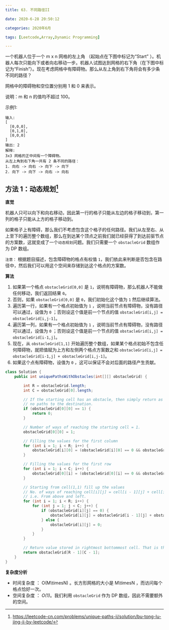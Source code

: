 ```yaml
---
title: 63. 不同路径II

date: 2020-6-28 20:50:12

categories: 2020年6月

tags: [Leetcode,Array,Dynamic Programming]

---
```


一个机器人位于一个 m x n 网格的左上角 （起始点在下图中标记为“Start” ）。机器人每次只能向下或者向右移动一步。机器人试图达到网格的右下角（在下图中标记为“Finish”）。现在考虑网格中有障碍物。那么从左上角到右下角将会有多少条不同的路径？

<!-- more -->


网格中的障碍物和空位置分别用 1 和 0 来表示。

说明：m 和 n 的值均不超过 100。

示例1:

    输入:
    [
      [0,0,0],
      [0,1,0],
      [0,0,0]
    ]
    输出: 2
    解释:
    3x3 网格的正中间有一个障碍物。
    从左上角到右下角一共有 2 条不同的路径：
    1. 向右 -> 向右 -> 向下 -> 向下
    2. 向下 -> 向下 -> 向右 -> 向右
## 方法 1：动态规划[^1]

**直觉**

机器人只可以向下和向右移动，因此第一行的格子只能从左边的格子移动到，第一列的格子只能从上方的格子移动到。


如果格子上有障碍，那么我们不考虑包含这个格子的任何路径。我们从左至右、从上至下的遍历整个数组，那么在到达某个顶点之前我们就已经获得了到达前驱节点的方案数，这就变成了一个`动态规划`问题。我们只需要一个 `obstacleGrid` 数组作为 DP 数组。

`注意：` 根据题目描述，包含障碍物的格点有权值 `1`，我们依此来判断是否包含在路径中，然后我们可以用这个空间来存储到达这个格点的方案数。

**算法**

1. 如果第一个格点 `obstacleGrid[0,0]` 是 `1`，说明有障碍物，那么机器人不能做任何移动，我们返回结果 `0`。
2. 否则，如果 `obstacleGrid[0,0]` 是 `0`，我们初始化这个值为 `1` 然后继续算法。
3. 遍历第一行，如果有一个格点初始值为 `1` ，说明当前节点有障碍物，没有路径可以通过，设值为 `0` ；否则设这个值是前一个节点的值 `obstacleGrid[i,j] = obstacleGrid[i,j-1]`。
4. 遍历第一列，如果有一个格点初始值为 `1` ，说明当前节点有障碍物，没有路径可以通过，设值为 `0` ；否则设这个值是前一个节点的值 `obstacleGrid[i,j] = obstacleGrid[i-1,j]`。
5. 现在，从 `obstacleGrid[1,1]` 开始遍历整个数组，如果某个格点初始不包含任何障碍物，就把值赋为上方和左侧两个格点方案数之和 `obstacleGrid[i,j] = obstacleGrid[i-1,j] + obstacleGrid[i,j-1]`。
6. 如果这个点有障碍物，设值为 `0` ，这可以保证不会对后面的路径产生贡献。

```Java []
class Solution {
    public int uniquePathsWithObstacles(int[][] obstacleGrid) {

        int R = obstacleGrid.length;
        int C = obstacleGrid[0].length;

        // If the starting cell has an obstacle, then simply return as there would be
        // no paths to the destination.
        if (obstacleGrid[0][0] == 1) {
            return 0;
        }

        // Number of ways of reaching the starting cell = 1.
        obstacleGrid[0][0] = 1;

        // Filling the values for the first column
        for (int i = 1; i < R; i++) {
            obstacleGrid[i][0] = (obstacleGrid[i][0] == 0 && obstacleGrid[i - 1][0] == 1) ? 1 : 0;
        }

        // Filling the values for the first row
        for (int i = 1; i < C; i++) {
            obstacleGrid[0][i] = (obstacleGrid[0][i] == 0 && obstacleGrid[0][i - 1] == 1) ? 1 : 0;
        }

        // Starting from cell(1,1) fill up the values
        // No. of ways of reaching cell[i][j] = cell[i - 1][j] + cell[i][j - 1]
        // i.e. From above and left.
        for (int i = 1; i < R; i++) {
            for (int j = 1; j < C; j++) {
                if (obstacleGrid[i][j] == 0) {
                    obstacleGrid[i][j] = obstacleGrid[i - 1][j] + obstacleGrid[i][j - 1];
                } else {
                    obstacleGrid[i][j] = 0;
                }
            }
        }

        // Return value stored in rightmost bottommost cell. That is the destination.
        return obstacleGrid[R - 1][C - 1];
    }
}
```

**复杂度分析**

* 时间复杂度 ： O(M\timesN)   。长方形网格的大小是 M\timesN ，而访问每个格点恰好一次。
* 空间复杂度 ： *O(1)*。我们利用 `obstacleGrid` 作为 DP 数组，因此不需要额外的空间。

[^1]:https://leetcode-cn.com/problems/unique-paths-ii/solution/bu-tong-lu-jing-ii-by-leetcode/